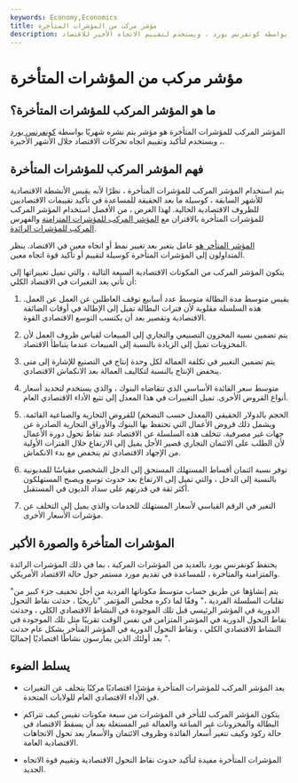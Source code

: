 ```yaml
---
keywords: Economy,Economics
title: مؤشر مركب من المؤشرات المتأخرة
description: المؤشر المركب للمؤشرات المتأخرة هو مؤشر يتم نشره شهريًا بواسطة كونفرنس بورد ، ويستخدم لتقييم الاتجاه الأخير للاقتصاد.
---
```


# مؤشر مركب من المؤشرات المتأخرة
## ما هو المؤشر المركب للمؤشرات المتأخرة؟

المؤشر المركب للمؤشرات المتأخرة هو مؤشر يتم نشره شهريًا بواسطة [كونفرنس بورد](/conferenceboard) ، ويستخدم لتأكيد وتقييم اتجاه تحركات الاقتصاد خلال الأشهر الأخيرة.

## فهم المؤشر المركب للمؤشرات المتأخرة

يتم استخدام المؤشر المركب للمؤشرات المتأخرة ، نظرًا لأنه يقيس الأنشطة الاقتصادية للأشهر السابقة ، كوسيلة ما بعد الحقيقة للمساعدة في تأكيد تقييمات الاقتصاديين للظروف الاقتصادية الحالية. لهذا الغرض ، من الأفضل استخدام المؤشر المركب للمؤشرات المتأخرة بالاقتران مع [المؤشر المركب للمؤشرات المتزامنة](/tcioci) والفهرس [المركب للمؤشرات الرائدة](/cili).

[المؤشر المتأخر هو](/laggingindicator) عامل يتغير بعد تغيير نمط أو اتجاه معين في الاقتصاد. ينظر المتداولون إلى المؤشرات المتأخرة كوسيلة لتقييم أو تأكيد قوة اتجاه معين.

يتكون المؤشر المركب من المكونات الاقتصادية السبعة التالية ، والتي تميل تغييراتها إلى أن تأتي بعد التغيرات في الاقتصاد الكلي:

1. يقيس متوسط مدة البطالة متوسط عدد أسابيع توقف العاطلين عن العمل عن العمل. هذه السلسلة مقلوبة لأن فترات البطالة تميل إلى الإطالة في أوقات الضائقة الاقتصادية وتقصير بعد أن يكتسب التوسع الاقتصادي القوة.

1. يتم تضمين نسبة المخزون التصنيعي والتجاري إلى المبيعات لقياس ظروف العمل لأن المخزونات تميل إلى الزيادة بالنسبة إلى المبيعات عندما يتباطأ الاقتصاد.

1. يتم تضمين التغيير في تكلفة العمالة لكل وحدة إنتاج في التصنيع للإشارة إلى متى ينخفض الإنتاج بالنسبة لتكاليف العمالة بعد الانكماش الاقتصادي.

1. متوسط سعر الفائدة الأساسي الذي تتقاضاه البنوك ، والذي يستخدم لتحديد أسعار أنواع القروض الأخرى. تميل التغييرات في هذا المعدل إلى تتبع الأداء الاقتصادي العام.

1. الحجم بالدولار الحقيقي (المعدل حسب التضخم) للقروض التجارية والصناعية القائمة. ويشمل ذلك قروض الأعمال التي تحتفظ بها البنوك والأوراق التجارية الصادرة عن جهات غير مصرفية. تتخلف هذه السلسلة عن الاقتصاد عند نقاط تحول دورة الأعمال لأن الطلب على الائتمان التجاري قصير الأجل يميل إلى الارتفاع خلال الفترات الأولية من الإجهاد الاقتصادي ثم ينخفض مع بدء الانكماش.

1. توفر نسبة ائتمان أقساط المستهلك المستحق إلى الدخل الشخصي مقياسًا للمديونية بالنسبة إلى الدخل ، والتي تميل إلى الارتفاع بعد حدوث توسع ويصبح المستهلكون أكثر ثقة في قدرتهم على سداد الديون في المستقبل.

1. التغير في الرقم القياسي لأسعار المستهلك للخدمات والذي يميل إلى التخلف عن مؤشرات الأسعار الأخرى.

## المؤشرات المتأخرة والصورة الأكبر

يحتفظ كونفرنس بورد بالعديد من المؤشرات المركبة ، بما في ذلك المؤشرات الرائدة والمتزامنة والمتأخرة ، للمساعدة في تقديم مورد مستمر حول حالة الاقتصاد الأمريكي.

"يتم إنشاؤها عن طريق حساب متوسط مكوناتها الفردية من أجل تخفيف جزء كبير من تقلبات السلسلة الفردية ،" وفقًا لما ذكره مجلس المؤتمر. "تاريخيًا ، حدثت نقاط التحول الدورية في المؤشر الرئيسي قبل تلك الموجودة في النشاط الاقتصادي الكلي ، وحدثت نقاط التحول الدورية في المؤشر المتزامن في نفس الوقت تقريبًا مثل تلك الموجودة في النشاط الاقتصادي الكلي ، ونقاط التحول الدورية في المؤشر المتأخر بشكل عام حدثت بعد أولئك الذين يمارسون نشاطًا اقتصاديًا إجماليًا ".

## يسلط الضوء

- يعد المؤشر المركب للمؤشرات المتأخرة مؤشرًا اقتصاديًا مركبًا يتخلف عن التغيرات في الأداء الاقتصادي العام للولايات المتحدة.

- يتكون المؤشر المركب للتأخر في المؤشرات من سبعة مكونات تقيس كيف تتراكم البطالة والمخزونات غير المباعة والعمالة غير المستغلة بعد أن يسقط الاقتصاد في حالة ركود وكيف تتغير أسعار الفائدة وظروف الائتمان والأسعار بعد تحول الاتجاهات الاقتصادية العامة.

- المؤشرات المتأخرة مفيدة لتأكيد حدوث نقاط التحول الاقتصادية وتقييم قوة الاتجاه الجديد.

